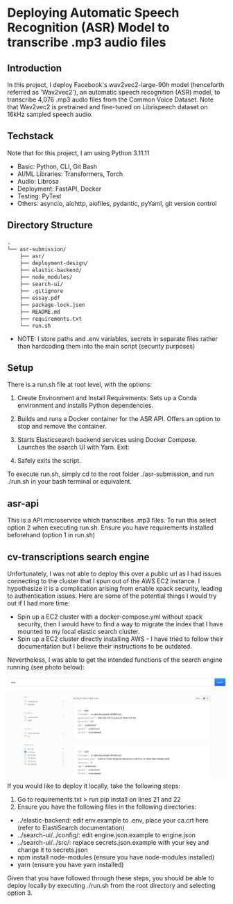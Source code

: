 
# Deploying Automatic Speech Recognition (ASR) Model to transcribe .mp3 audio files

## Introduction

In this project, I deploy Facebook's wav2vec2-large-90h model (henceforth referred as 'Wav2vec2'), an automatic speech recognition (ASR) model, to transcribe 4,076 .mp3 audio files from the Common Voice Dataset. Note that Wav2vec2 is pretrained and fine-tuned on Librispeech dataset on 16kHz sampled speech audio.


## Techstack

Note that for this project, I am using Python 3.11.11

- Basic: Python, CLI, Git Bash
- AI/ML Libraries: Transformers, Torch
- Audio: Librosa
- Deployment: FastAPI, Docker
- Testing: PyTest
- Others: asyncio, aiohttp, aiofiles, pydantic, pyYaml, git version control


## Directory Structure
```
.
└── asr-submission/
    ├── asr/
    ├── deployment-design/
    ├── elastic-backend/
    ├── node_modules/
    ├── search-ui/
    ├── .gitignore
    ├── essay.pdf
    ├── package-lock.json
    ├── README.md
    ├── requirements.txt
    └── run.sh
```

- NOTE: I store paths and .env variables, secrets in separate files rather than hardcoding them into the main script (security purposes)

## Setup

There is a run.sh file at root level, with the options:

1. Create Environment and Install Requirements:
Sets up a Conda environment and installs Python dependencies.

2. Builds and runs a Docker container for the ASR API.
Offers an option to stop and remove the container.

3. Starts Elasticsearch backend services using Docker Compose.
Launches the search UI with Yarn.
Exit:

4. Safely exits the script.

To execute run.sh, simply cd to the root folder ./asr-submission, and run ./run.sh in your bash terminal or equivalent. 

## asr-api 

This is a API microservice which transcribes .mp3 files. To run this select option 2 when executing run.sh. Ensure you have requirements installed beforehand (option 1 in run.sh)

## cv-transcriptions search engine

Unfortunately, I was not able to deploy this over a public url as I had issues connecting to the 
cluster that I spun out of the AWS EC2 instance. 
I hypothesize it is a complication arising from enable xpack security, leading to authentication issues.
Here are some of the potential things I would try out if I had more time:
- Spin up a EC2 cluster with a docker-compose.yml without xpack security, then I would have to find a way to migrate the index that I have mounted to my local elastic search cluster.
- Spin up a EC2 cluster directly installing AWS - I have tried to follow their documentation but I believe their instructions to be outdated. 

Nevertheless, I was able to get the intended functions of the search engine running (see photo below): 

![alt text](cv-index-search-engine.png)


If you would like to deploy it locally, take the following steps: 
1. Go to requirements.txt > run pip install on lines 21 and 22
2. Ensure you have the following files in the following directories: 
- ../elastic-backend: edit env.example to .env, place your ca.crt here (refer to ElastiSearch documentation)
- ../search-ui/../config/: edit engine.json.example to engine.json
- ../search-ui/../src/: replace secrets.json.example with your key and change it to secrets.json
- npm install node-modules (ensure you have node-modules installed)
- yarn (ensure you have yarn installed)

Given that you have followed through these steps, you should be able to deploy locally by executing ./run.sh from the root directory and selecting option 3. 
